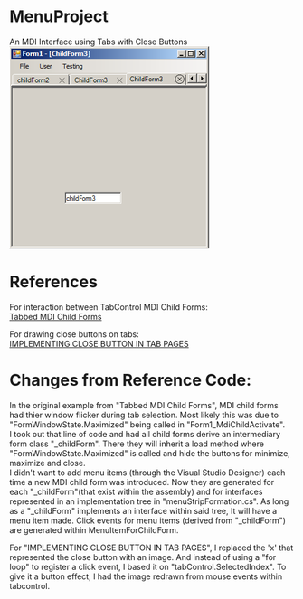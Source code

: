 # MenuProject
An MDI Interface using Tabs with Close Buttons<br />
![alt tag](https://raw.githubusercontent.com/VictorAceChen/MenuProject/master/SampleImage.png)

# References

For interaction between TabControl MDI Child Forms:<br />
[Tabbed MDI Child Forms](http://www.codeproject.com/Articles/17640/Tabbed-MDI-Child-Forms)

For drawing close buttons on tabs:<br />
[IMPLEMENTING CLOSE BUTTON IN TAB PAGES](http://www.dotnetthoughts.net/implementing-close-button-in-tab-pages/)

# Changes from Reference Code:

In the original example from "Tabbed MDI Child Forms", MDI child forms had thier window flicker during tab selection. Most likely this was due to "FormWindowState.Maximized" being called in "Form1_MdiChildActivate".<br />
I took out that line of code and had all child forms derive an intermediary form class "_childForm". There they will inherit a load method where "FormWindowState.Maximized" is called and hide the buttons for minimize, maximize and close.<br />
I didn't want to add menu items (through the Visual Studio Designer) each time a new MDI child form was introduced. Now they are generated for each "_childForm"(that exist within the assembly) and for interfaces represented in an implementation tree in "menuStripFormation.cs". As long as a "_childForm" implements an interface within said tree, It will have a menu item made. Click events for menu items (derived from "_childForm") are generated within MenuItemForChildForm.

For "IMPLEMENTING CLOSE BUTTON IN TAB PAGES", I replaced the 'x' that represented the close button with an image. And instead of using a "for loop" to register a click event, I based it on "tabControl.SelectedIndex". To give it a button effect, I had the image redrawn from mouse events within tabcontrol.<br /> 
